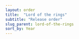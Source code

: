 ```yaml
---
layout: order
title:  "Lord of the rings"
subtitle: "Release order"
slug_parent: lord-of-the-rings
sort_by: Year
---
```

